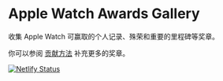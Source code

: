# Apple Watch Awards Gallery

收集 Apple Watch 可赢取的个人记录、殊荣和重要的里程碑等奖章。

你可以参阅 [贡献方法](contribution.md) 补充更多的奖章。



[![Netlify Status](https://api.netlify.com/api/v1/badges/5cec7282-d820-4e7d-86d0-1d27bb911d36/deploy-status)](https://app.netlify.com/sites/awawards/deploys)
